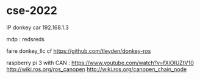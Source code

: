# cse-2022

IP donkey car 192.168.1.3

mdp : redsreds

faire donkey_llc
cf https://github.com/tleyden/donkey-ros


raspberry pi 3 with CAN : https://www.youtube.com/watch?v=fXiOIUZtV10 
http://wiki.ros.org/ros_canopen
http://wiki.ros.org/canopen_chain_node
